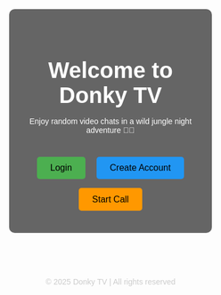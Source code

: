 <head>
  <meta charset="UTF-8" />
  <meta name="viewport" content="width=device-width, initial-scale=1.0" />
  <title>Donky TV</title>
  <style>
    * {
      margin: 0;
      padding: 0;
      box-sizing: border-box;
    }
    body {
      font-family: Arial, sans-serif;
      background: url('https://i.imgur.com/0U0HJrk.jpg') no-repeat center center fixed;
      background-size: cover;
      color: white;
    }
    .container {
      padding: 2rem;
      text-align: center;
      background: rgba(0, 0, 0, 0.6);
      margin: 5rem auto;
      width: 90%;
      max-width: 500px;
      border-radius: 10px;
    }
    h1 {
      font-size: 2.5rem;
      margin-bottom: 1rem;
    }
    p {
      margin-bottom: 2rem;
    }
    .btn {
      padding: 0.7rem 1.5rem;
      font-size: 1rem;
      border: none;
      border-radius: 5px;
      cursor: pointer;
      margin: 0.5rem;
    }
    .login-btn { background-color: #4CAF50; }
    .signup-btn { background-color: #2196F3; }
    .start-btn { background-color: #FF9800; }
    footer {
      text-align: center;
      margin-top: 3rem;
      color: #ccc;
    }
  </style>
</head>
<body>
  <div class="container">
    <h1>Welcome to Donky TV</h1>
    <p>Enjoy random video chats in a wild jungle night adventure 🐴🌙</p>
    <button class="btn login-btn">Login</button>
    <button class="btn signup-btn">Create Account</button>
    <button class="btn start-btn">Start Call</button>
  </div>  <footer>
    <p>&copy; 2025 Donky TV | All rights reserved</p>
  </footer>
</body>
</html>
